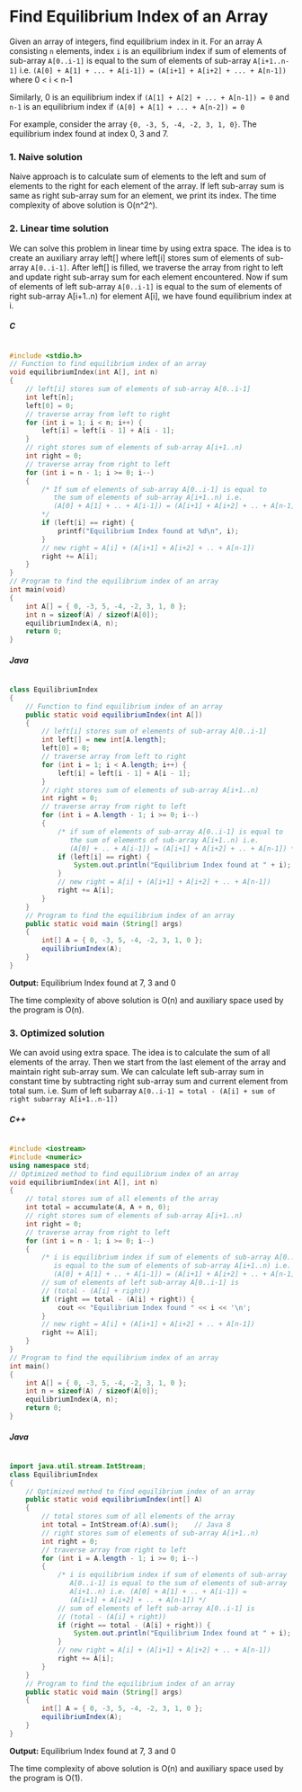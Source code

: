 # Find Equilibrium Index of an Array
Given an array of integers, find equilibrium index in it.
For an array A consisting `n` elements, index `i` is an equilibrium index if sum of elements of sub-array `A[0..i-1]` is equal to the sum of elements of sub-array `A[i+1..n-1]` i.e.
`(A[0] + A[1] + ... + A[i-1]) = (A[i+1] + A[i+2] + ... + A[n-1])` where 0 < i < n-1

Similarly, 0 is an equilibrium index if `(A[1] + A[2] + ... + A[n-1]) = 0` and `n-1` is an equilibrium index if `(A[0] + A[1] + ... + A[n-2]) = 0`

For example, consider the array `{0, -3, 5, -4, -2, 3, 1, 0}`. The equilibrium index found at index 0, 3 and 7.
### 1. Naive solution
Naive approach is to calculate sum of elements to the left and sum of elements to the right for each element of the array. If left sub-array sum is same as right sub-array sum for an element, we print its index. The time complexity of above solution is O(n^2^).

### 2. Linear time solution
We can solve this problem in linear time by using extra space. The idea is to create an auxiliary array left[] where left[i] stores sum of elements of sub-array `A[0..i-1]`. After left[] is filled, we traverse the array from right to left and update right sub-array sum for each element encountered. Now if sum of elements of left sub-array `A[0..i-1]` is equal to the sum of elements of right sub-array A[i+1..n) for element A[i], we have found equilibrium index at i.
##### C
```C

#include <stdio.h>
// Function to find equilibrium index of an array
void equilibriumIndex(int A[], int n)
{
    // left[i] stores sum of elements of sub-array A[0..i-1]
    int left[n];
    left[0] = 0;
    // traverse array from left to right
    for (int i = 1; i < n; i++) {
        left[i] = left[i - 1] + A[i - 1];
    }
    // right stores sum of elements of sub-array A[i+1..n)
    int right = 0;
    // traverse array from right to left
    for (int i = n - 1; i >= 0; i--)
    {
        /* If sum of elements of sub-array A[0..i-1] is equal to
           the sum of elements of sub-array A[i+1..n) i.e.
           (A[0] + A[1] + .. + A[i-1]) = (A[i+1] + A[i+2] + .. + A[n-1])
        */
        if (left[i] == right) {
            printf("Equilibrium Index found at %d\n", i);
        }
        // new right = A[i] + (A[i+1] + A[i+2] + .. + A[n-1])
        right += A[i];
    }
}
// Program to find the equilibrium index of an array
int main(void)
{
    int A[] = { 0, -3, 5, -4, -2, 3, 1, 0 };
    int n = sizeof(A) / sizeof(A[0]);
    equilibriumIndex(A, n);
    return 0;
}
```

##### Java
```Java

class EquilibriumIndex
{
    // Function to find equilibrium index of an array
    public static void equilibriumIndex(int A[])
    {
        // left[i] stores sum of elements of sub-array A[0..i-1]
        int left[] = new int[A.length];
        left[0] = 0;
        // traverse array from left to right
        for (int i = 1; i < A.length; i++) {
            left[i] = left[i - 1] + A[i - 1];
        }
        // right stores sum of elements of sub-array A[i+1..n)
        int right = 0;
        // traverse array from right to left
        for (int i = A.length - 1; i >= 0; i--)
        {
            /* if sum of elements of sub-array A[0..i-1] is equal to
               the sum of elements of sub-array A[i+1..n) i.e.
               (A[0] + .. + A[i-1]) = (A[i+1] + A[i+2] + .. + A[n-1]) */
            if (left[i] == right) {
                System.out.println("Equilibrium Index found at " + i);
            }
            // new right = A[i] + (A[i+1] + A[i+2] + .. + A[n-1])
            right += A[i];
        }
    }
    // Program to find the equilibrium index of an array
    public static void main (String[] args)
    {
        int[] A = { 0, -3, 5, -4, -2, 3, 1, 0 };
        equilibriumIndex(A);
    }
}
```
**Output:**
Equilibrium Index found at 7, 3 and 0

The time complexity of above solution is O(n) and auxiliary space used by the program is O(n).

### 3. Optimized solution
We can avoid using extra space. The idea is to calculate the sum of all elements of the array. Then we start from the last element of the array and maintain right sub-array sum. We can calculate left sub-array sum in constant time by subtracting right sub-array sum and current element from total sum. i.e.
Sum of left subarray `A[0..i-1] = total - (A[i] + sum of right subarray A[i+1..n-1])`
##### C++
```C++

#include <iostream>
#include <numeric>
using namespace std;
// Optimized method to find equilibrium index of an array
void equilibriumIndex(int A[], int n)
{
    // total stores sum of all elements of the array
    int total = accumulate(A, A + n, 0);
    // right stores sum of elements of sub-array A[i+1..n)
    int right = 0;
    // traverse array from right to left
    for (int i = n - 1; i >= 0; i--)
    {
        /* i is equilibrium index if sum of elements of sub-array A[0..i-1]
           is equal to the sum of elements of sub-array A[i+1..n) i.e.
           (A[0] + A[1] + .. + A[i-1]) = (A[i+1] + A[i+2] + .. + A[n-1]) */
        // sum of elements of left sub-array A[0..i-1] is
        // (total - (A[i] + right))
        if (right == total - (A[i] + right)) {
            cout << "Equilibrium Index found " << i << '\n';
        }
        // new right = A[i] + (A[i+1] + A[i+2] + .. + A[n-1])
        right += A[i];
    }
}
// Program to find the equilibrium index of an array
int main()
{
    int A[] = { 0, -3, 5, -4, -2, 3, 1, 0 };
    int n = sizeof(A) / sizeof(A[0]);
    equilibriumIndex(A, n);
    return 0;
}
```

##### Java
```Java

import java.util.stream.IntStream;
class EquilibriumIndex
{
    // Optimized method to find equilibrium index of an array
    public static void equilibriumIndex(int[] A)
    {
        // total stores sum of all elements of the array
        int total = IntStream.of(A).sum();    // Java 8
        // right stores sum of elements of sub-array A[i+1..n)
        int right = 0;
        // traverse array from right to left
        for (int i = A.length - 1; i >= 0; i--)
        {
            /* i is equilibrium index if sum of elements of sub-array
               A[0..i-1] is equal to the sum of elements of sub-array
               A[i+1..n) i.e. (A[0] + A[1] + .. + A[i-1]) =
               (A[i+1] + A[i+2] + .. + A[n-1]) */
            // sum of elements of left sub-array A[0..i-1] is
            // (total - (A[i] + right))
            if (right == total - (A[i] + right)) {
                System.out.println("Equilibrium Index found at " + i);
            }
            // new right = A[i] + (A[i+1] + A[i+2] + .. + A[n-1])
            right += A[i];
        }
    }
    // Program to find the equilibrium index of an array
    public static void main (String[] args)
    {
        int[] A = { 0, -3, 5, -4, -2, 3, 1, 0 };
        equilibriumIndex(A);
    }
}
```

**Output:**
Equilibrium Index found at 7, 3 and 0

The time complexity of above solution is O(n) and auxiliary space used by the program is O(1).